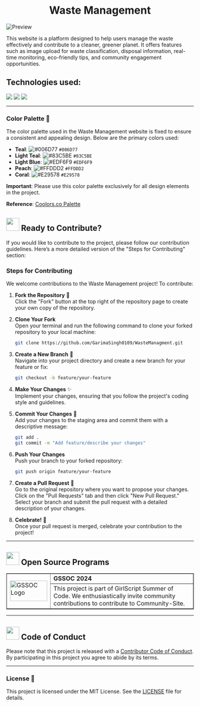 <div align="center">
  <h1> Waste Management</h1>
</div>

![Preview](image-1.png)

This website is a platform designed to help users manage the waste effectively and contribute to a cleaner, greener planet. It offers features such as image upload for waste classification, disposal information, real-time monitoring, eco-friendly tips, and community engagement opportunities.

## Technologies used:

<img src="https://img.shields.io/badge/html5%20-%23E34F26.svg?&style=for-the-badge&logo=html5&logoColor=white"/> <img src="https://img.shields.io/badge/css3%20-%231572B6.svg?&style=for-the-badge&logo=css3&logoColor=white"/> <img src="https://img.shields.io/badge/javascript%20-%23323330.svg?&style=for-the-badge&logo=javascript&logoColor=%23F7DF1E"/>


<hr>

### Color Palette 🎨
The color palette used in the Waste Management website is fixed to ensure a consistent and appealing design. Below are the primary colors used:

- **Teal**: ![#006D77](https://via.placeholder.com/15/006D77/000000?text=+) `#006D77`
- **Light Teal**: ![#83C5BE](https://via.placeholder.com/15/83C5BE/000000?text=+) `#83C5BE`
- **Light Blue**: ![#EDF6F9](https://via.placeholder.com/15/EDF6F9/000000?text=+) `#EDF6F9`
- **Peach**: ![#FFDDD2](https://via.placeholder.com/15/FFDDD2/000000?text=+) `#FFDDD2`
- **Coral**: ![#E29578](https://via.placeholder.com/15/E29578/000000?text=+) `#E29578`

**Important**: Please use this color palette exclusively for all design elements in the project.

**Reference**: [Coolors.co Palette](https://coolors.co/palette/006d77-83c5be-edf6f9-ffddd2-e29578)


<div>
  <h2><img src="https://fonts.gstatic.com/s/e/notoemoji/latest/2728/512.webp" width="35" height="35"> Ready to Contribute?</h2>
</div>

If you would like to contribute to the project, please follow our contribution guidelines.
Here’s a more detailed version of the "Steps for Contributing" section:

### Steps for Contributing
We welcome contributions to the Waste Management project! To contribute:

1. **Fork the Repository** 🍴  
   Click the "Fork" button at the top right of the repository page to create your own copy of the repository.

2. **Clone Your Fork**  
   Open your terminal and run the following command to clone your forked repository to your local machine:
   ```bash
   git clone https://github.com/GarimaSingh0109/WasteManagment.git
   ```

3. **Create a New Branch** 🌱  
   Navigate into your project directory and create a new branch for your feature or fix:
   ```bash
   git checkout -b feature/your-feature
   ```

4. **Make Your Changes** ✨  
   Implement your changes, ensuring that you follow the project's coding style and guidelines.

5. **Commit Your Changes** 🚀  
   Add your changes to the staging area and commit them with a descriptive message:
   ```bash
   git add .
   git commit -m "Add feature/describe your changes"
   ```

6. **Push Your Changes**  
   Push your branch to your forked repository:
   ```bash
   git push origin feature/your-feature
   ```

7. **Create a Pull Request** 🔄  
   Go to the original repository where you want to propose your changes. Click on the "Pull Requests" tab and then click "New Pull Request." Select your branch and submit the pull request with a detailed description of your changes.

8. **Celebrate!** 🎉  
   Once your pull request is merged, celebrate your contribution to the project!


<hr>
<!-- Open Source Programs -->
  <div>
    <h2><img src="https://github.com/Tarikul-Islam-Anik/Animated-Fluent-Emojis/blob/master/Emojis/Hand%20gestures/Flexed%20Biceps.png?raw=true" width="35" height="35" > Open Source Programs</h2>
  </div>

  <table border="1" cellpadding="10">
        <tr>
            <td rowspan="2">
                <img src="https://github.com/Its-Aman-Yadav/Community-Site/assets/133582566/d3bf4882-8e12-40ea-b300-af4e3cfc5545" alt="GSSOC Logo" width="100" height="55">
            </td>
            <td>
                <strong>GSSOC 2024</strong>
            </td>
        </tr>
        <tr>
            <td>
                This project is part of GirlScript Summer of Code. We enthusiastically invite community contributions to contribute to Community-Site.
            </td>
        </tr>
    </table>

<hr>

<!-- Code of conduct -->
<div>
<h2><img src = "https://raw.githubusercontent.com/Tarikul-Islam-Anik/Animated-Fluent-Emojis/master/Emojis/Hand%20gestures/Handshake.png" width="35" height="35"> Code of Conduct</h2>
</div>

Please note that this project is released with a [Contributor Code of Conduct](CODE_OF_CONDUCT.md). By participating in this project you agree to abide by its terms.

<hr>    

### License 📝

This project is licensed under the MIT License. See the [LICENSE](LICENSE) file for details.
